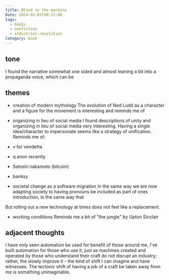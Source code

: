 ```yaml
---
title: Blood in the machine
Date: 2024-02-01T00:12:00
tags:
  - books
  - nonfiction
  - industrial-revolution
Category: book
---
```



## tone
I found the narrative somewhat one sided and almost leaning a bit into a propaganda voice, which can be 
## themes 
- creation of modern mythology
The evolution of Ned Ludd as a character and a figure for the movement is interesting and reminds me of 

- organizing in lieu of social media 
I found descriptions of unity and organizing in lieu of social media very interesting. Having a single idea/character to impersonate seems like a strategy of unification. Reminds me of:
- v for vendetta 
- q anon recently 
- Satoshi nakamoto (bitcoin)
- banksy


- societal change as a software migration 
In the same way we are now adapting society to having pronouns be included as part of ones introduction, in the same way that 

But rolling out a new technology at times does not feel like a replacement. 

- working conditions 
Reminds me a bit of "the jungle" by Upton Sinclair 
## adjacent thoughts 
I have only seen automation be used for benefit of those around me, I've built automation for those who use it, just as machines created and operated by those who understand their craft do not disrupt an industry; rather, the slowly improve it - the kind of shift I can imagine and have witnesses.
The tectonic shift of having a job of a craft be taken away from me is something unimaginable. 
